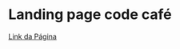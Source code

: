 # Landing page code café

<a href='https://lukazalvez.github.io/Landing-page-codecafe-html/'>Link da Página</a>
